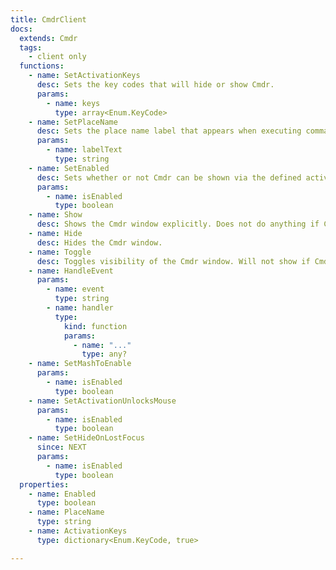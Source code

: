 ```yaml
---
title: CmdrClient
docs:
  extends: Cmdr
  tags:
    - client only
  functions:
    - name: SetActivationKeys
      desc: Sets the key codes that will hide or show Cmdr.
      params:
        - name: keys
          type: array<Enum.KeyCode>
    - name: SetPlaceName
      desc: Sets the place name label that appears when executing commands. This is useful for a quick way to tell what game you're playing in a universe game.
      params:
        - name: labelText
          type: string
    - name: SetEnabled
      desc: Sets whether or not Cmdr can be shown via the defined activation keys. Useful for when you want users to need to opt-in to show the console in a settings menu.
      params:
        - name: isEnabled
          type: boolean
    - name: Show
      desc: Shows the Cmdr window explicitly. Does not do anything if Cmdr is not enabled.
    - name: Hide
      desc: Hides the Cmdr window.
    - name: Toggle
      desc: Toggles visibility of the Cmdr window. Will not show if Cmdr is not enabled.
    - name: HandleEvent
      params:
        - name: event
          type: string
        - name: handler
          type:
            kind: function
            params:
              - name: "..."
                type: any?
    - name: SetMashToEnable
      params:
        - name: isEnabled
          type: boolean
    - name: SetActivationUnlocksMouse
      params:
        - name: isEnabled
          type: boolean
    - name: SetHideOnLostFocus
      since: NEXT
      params:
        - name: isEnabled
          type: boolean
  properties:
    - name: Enabled
      type: boolean
    - name: PlaceName
      type: string
    - name: ActivationKeys
      type: dictionary<Enum.KeyCode, true>

---
```


<ApiDocs />

